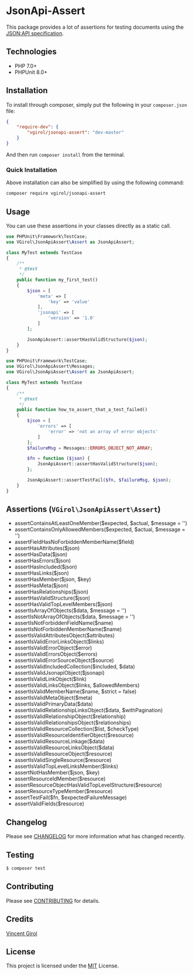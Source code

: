 # JsonApi-Assert

This package provides a lot of assertions for testing documents using the [JSON:API specification](https://jsonapi.org/).

## Technologies

- PHP 7.0+
- PHPUnit 8.0+
  
## Installation

To install through composer, simply put the following in your `composer.json` file:

```json
{
    "require-dev": {
        "vgirol/jsonapi-assert": "dev-master"
    }
}
```

And then run `composer install` from the terminal.

### Quick Installation

Above installation can also be simplified by using the following command:

```sh
composer require vgirol/jsonapi-assert
```

## Usage

You can use these assertions in your classes directly as a static call.

```php
use PHPUnit\Framework\TestCase;
use VGirol\JsonApiAssert\Assert as JsonApiAssert;

class MyTest extends TestCase
{
    /**
     * @test
     */
    public function my_first_test()
    {
        $json = [
            'meta' => [
                'key' => 'value'
            ],
            'jsonapi' => [
                'version' => '1.0'
            ]
        ];

        JsonApiAssert::assertHasValidStructure($json);
    }
}
```

```php
use PHPUnit\Framework\TestCase;
use VGirol\JsonApiAssert\Messages;
use VGirol\JsonApiAssert\Assert as JsonApiAssert;

class MyTest extends TestCase
{
    /**
     * @test
     */
    public function how_to_assert_that_a_test_failed()
    {
        $json = [
            'errors' => [
                'error' => 'not an array of error objects'
            ]
        ];
        $failureMsg = Messages::ERRORS_OBJECT_NOT_ARRAY;

        $fn = function ($json) {
            JsonApiAssert::assertHasValidStructure($json);
        };

        JsonApiAssert::assertTestFail($fn, $failureMsg, $json);
    }
}
```

## Assertions (`VGirol\JsonApiAssert\Assert`)

- assertContainsAtLeastOneMember($expected, $actual, $message = '')
- assertContainsOnlyAllowedMembers($expected, $actual, $message = '')
- assertFieldHasNoForbiddenMemberName($field)
- assertHasAttributes($json)
- assertHasData($json)
- assertHasErrors($json)
- assertHasIncluded($json)
- assertHasLinks($json)
- assertHasMember($json, $key)
- assertHasMeta($json)
- assertHasRelationships($json)
- assertHasValidStructure($json)
- assertHasValidTopLevelMembers($json)
- assertIsArrayOfObjects($data, $message = '')
- assertIsNotArrayOfObjects($data, $message = '')
- assertIsNotForbiddenFieldName($name)
- assertIsNotForbiddenMemberName($name)
- assertIsValidAttributesObject($attributes)
- assertIsValidErrorLinksObject($links)
- assertIsValidErrorObject($error)
- assertIsValidErrorsObject($errors)
- assertIsValidErrorSourceObject($source)
- assertIsValidIncludedCollection($included, $data)
- assertIsValidJsonapiObject($jsonapi)
- assertIsValidLinkObject($link)
- assertIsValidLinksObject($links, $allowedMembers)
- assertIsValidMemberName($name, $strict = false)
- assertIsValidMetaObject($meta)
- assertIsValidPrimaryData($data)
- assertIsValidRelationshipLinksObject($data, $withPagination)
- assertIsValidRelationshipObject($relationship)
- assertIsValidRelationshipsObject($relationships)
- assertIsValidResourceCollection($list, $checkType)
- assertIsValidResourceIdentifierObject($resource)
- assertIsValidResourceLinkage($data)
- assertIsValidResourceLinksObject($data)
- assertIsValidResourceObject($resource)
- assertIsValidSingleResource($resource)
- assertIsValidTopLevelLinksMember($links)
- assertNotHasMember($json, $key)
- assertResourceIdMember($resource)
- assertResourceObjectHasValidTopLevelStructure($resource)
- assertResourceTypeMember($resource)
- assertTestFail($fn, $expectedFailureMessage)
- assertValidFields($resource)

## Changelog

Please see [CHANGELOG](CHANGELOG.md) for more information what has changed recently.

## Testing

```sh
$ composer test
```

## Contributing

Please see [CONTRIBUTING](CONTRIBUTING.md) for details.

## Credits

[Vincent Girol](mailto:vincent@girol.fr)

## License

This project is licensed under the [MIT](https://choosealicense.com/licenses/mit/) License.